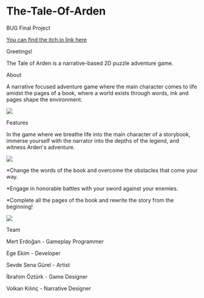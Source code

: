 # The-Tale-Of-Arden
BUG Final Project

[You can find the itch.io link here](https://valiantry.itch.io/the-tale-of-arden)

Greetings!

The Tale of Arden is a narrative-based 2D puzzle adventure game.



About 



A narrative focused adventure game where the main character comes to life amidst the pages of a book, where a world exists through words, ink and pages shape the environment.

![](https://img.itch.zone/aW1hZ2UvMjEyNzMxNS8xMjUzNjA2OC5wbmc=/347x500/pPzQRh.png)



Features

In the game where we breathe life into the main character of a storybook, immerse yourself with the narrator into the depths of the legend, and witness Arden's adventure.

![](https://img.itch.zone/aW1hZ2UvMjEyNzMxNS8xMjUzNjA2NC5wbmc=/347x500/gVDLVF.png)


*Change the words of the book and overcome the obstacles that come your way.

*Engage in honorable battles with your sword against your enemies.

*Complete all the pages of the book and rewrite the story from the beginning!

![](https://img.itch.zone/aW1hZ2UvMjEyNzMxNS8xMjUzNjA2NS5wbmc=/347x500/OUqKy9.png)

Team

Mert Erdoğan - Gameplay Programmer

Ege Ekim - Developer

Sevde Sena Gürel - Artist

İbrahim Öztürk - Game Designer

Volkan Kılınç - Narrative Designer 
